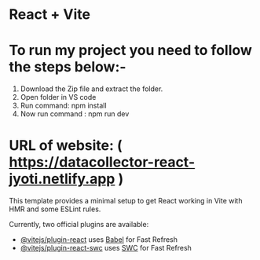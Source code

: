 # React + Vite
#  To run my project you need to follow the steps below:-
  1. Download the Zip file and extract the folder.
  2. Open folder in VS code
  3. Run command:  npm install
  4. Now run command : npm run dev

# URL of website: ( https://datacollector-react-jyoti.netlify.app )     




This template provides a minimal setup to get React working in Vite with HMR and some ESLint rules.

Currently, two official plugins are available:

- [@vitejs/plugin-react](https://github.com/vitejs/vite-plugin-react/blob/main/packages/plugin-react/README.md) uses [Babel](https://babeljs.io/) for Fast Refresh
- [@vitejs/plugin-react-swc](https://github.com/vitejs/vite-plugin-react-swc) uses [SWC](https://swc.rs/) for Fast Refresh
